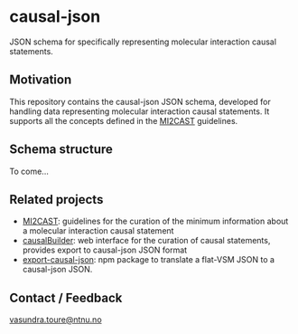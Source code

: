 # causal-json

JSON schema for specifically representing molecular interaction causal statements. 

## Motivation

This repository contains the causal-json JSON schema, developed for handling data representing molecular interaction causal statements. It supports all the concepts defined in the [MI2CAST](https://github.com/MI2CAST/MI2CAST) guidelines.

## Schema structure

 To come...
 
## Related projects
* [MI2CAST](https://github.com/MI2CAST/MI2CAST): guidelines for the curation of the minimum information about a molecular interaction causal statement
* [causalBuilder](https://vtoure.github.io/causalBuilder/): web interface for the curation of causal statements, provides export to causal-json JSON format
* [export-causal-json](https://github.com/vtoure/export-causal-json/): npm package to translate a flat-VSM JSON to a causal-json JSON. 
 
## Contact / Feedback

[vasundra.toure@ntnu.no](mailto:vasundra.toure@ntnu.no)
